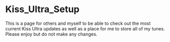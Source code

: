 # Kiss_Ultra_Setup
This is a page for others and myself to be able to check out the most current Kiss Ultra updates as well as a place for me to store all of my tunes. Please enjoy but do not make any changes. 

